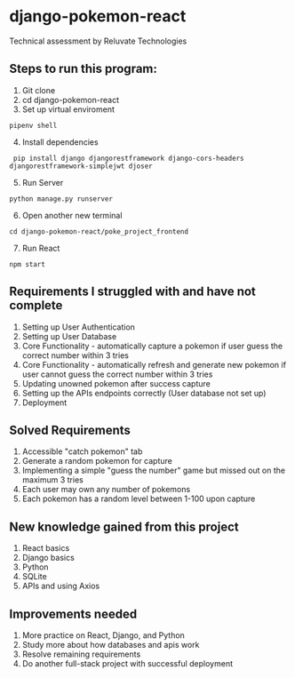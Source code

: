 # django-pokemon-react

Technical assessment by Reluvate Technologies

## Steps to run this program:
1. Git clone
2. cd django-pokemon-react
3. Set up virtual enviroment 
```
pipenv shell
```
4. Install dependencies
```
 pip install django djangorestframework django-cors-headers djangorestframework-simplejwt djoser
```
5. Run Server
```
python manage.py runserver
```
6. Open another new terminal
```
cd django-pokemon-react/poke_project_frontend
```
7. Run React
```
npm start
```

## Requirements I struggled with and have not complete
1. Setting up User Authentication
2. Setting up User Database
3. Core Functionality - automatically capture a pokemon if user guess the correct number within 3 tries
4. Core Functionality - automatically refresh and generate new pokemon if user cannot guess the correct number within 3 tries
5. Updating unowned pokemon after success capture
6. Setting up the APIs endpoints correctly (User database not set up)
7. Deployment

## Solved Requirements
1. Accessible "catch pokemon" tab
2. Generate a random pokemon for capture
3. Implementing a simple "guess the number" game but missed out on the maximum 3 tries
4. Each user may own any number of pokemons
5. Each pokemon has a random level between 1-100 upon capture

## New knowledge gained from this project
1. React basics
2. Django basics
3. Python
4. SQLite
5. APIs and using Axios

## Improvements needed
1. More practice on React, Django, and Python
2. Study more about how databases and apis work
3. Resolve remaining requirements
4. Do another full-stack project with successful deployment
